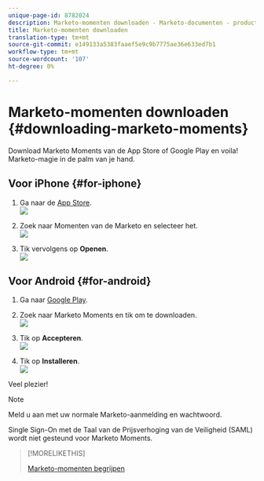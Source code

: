 ```yaml
---
unique-page-id: 8782024
description: Marketo-momenten downloaden - Marketo-documenten - productdocumentatie
title: Marketo-momenten downloaden
translation-type: tm+mt
source-git-commit: e149133a5383faaef5e9c9b7775ae36e633ed7b1
workflow-type: tm+mt
source-wordcount: '107'
ht-degree: 0%

---
```



# Marketo-momenten downloaden {#downloading-marketo-moments}

Download Marketo Moments van de App Store of Google Play en voila! Marketo-magie in de palm van je hand.

## Voor iPhone {#for-iphone}

1. Ga naar de [App Store](https://itunes.apple.com/us/genre/ios/id36?mt=8).\
   ![](assets/image2015-7-15-14-3a52-3a13.png)

1. Zoek naar Momenten van de Marketo en selecteer het.\
   ![](assets/image2015-7-7-17-3a19-3a7.png)

1. Tik vervolgens op **Openen**.\
   ![](assets/image2015-7-7-17-3a20-3a51.png)

## Voor Android {#for-android}

1. Ga naar [Google Play](https://play.google.com/store?hl=en).
1. Zoek naar Marketo Moments en tik om te downloaden.\
   ![](assets/image2015-7-14-9-3a6-3a34.png)

1. Tik op **Accepteren**.\
   ![](assets/image2015-7-7-16-3a41-3a47.png)

1. Tik op **Installeren**.\
   ![](assets/image2015-7-7-16-3a43-3a21.png)

Veel plezier!

>[!NOTE]
>
>Meld u aan met uw normale Marketo-aanmelding en wachtwoord.
>
>Single Sign-On met de Taal van de Prijsverhoging van de Veiligheid (SAML) wordt niet gesteund voor Marketo Moments.

>[!MORELIKETHIS]
>
>[Marketo-momenten begrijpen](../../../../../product-docs/core-marketo-concepts/mobile-apps/marketo-moments/understanding-moments/understanding-marketo-moments.md)

